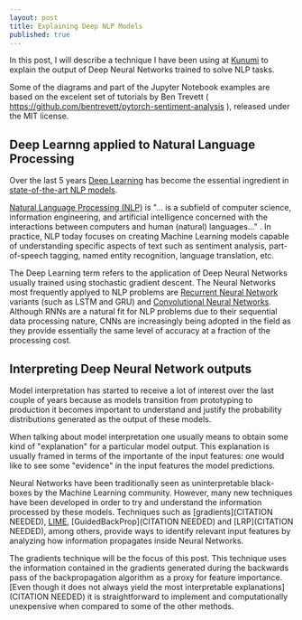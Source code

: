 ```yaml
---
layout: post
title: Explaining Deep NLP Models
published: true
---
```


In this post, I will describe a technique I have been using at [Kunumi](https://kunumi.ai) to explain the output of Deep Neural Networks trained to solve NLP tasks.

Some of the diagrams and part of the Jupyter Notebook examples are based on the excelent set of tutorials by Ben Trevett ( https://github.com/bentrevett/pytorch-sentiment-analysis ), released under the MIT license.

## Deep Learnng applied to Natural Language Processing

Over the last 5 years [Deep Learning](https://www.cs.toronto.edu/~hinton/absps/NatureDeepReview.pdf) has become the essential ingredient in [state-of-the-art NLP models](https://www.stateoftheart.ai/?area=Natural%20Language%20Processing). 

[Natural Language Processing (NLP)](https://en.wikipedia.org/wiki/Natural_language_processing) is "... is a subfield of computer science, information engineering, and artificial intelligence concerned with the interactions between computers and human (natural) languages..." . In practice, NLP today focuses on creating Machine Learning models capable of understanding specific aspects of text such as sentiment analysis, part-of-speech tagging, named entity recognition, language translation, etc. 

The Deep Learning term refers to the application of Deep Neural Networks usually trained using stochastic gradient descent. The Neural Networks most frequently applyed to NLP problems are [Recurrent Neural Network](http://karpathy.github.io/2015/05/21/rnn-effectiveness/) variants (such as LSTM and GRU) and [Convolutional Neural Networks](http://cs231n.github.io/convolutional-networks/). Although RNNs are a natural fit for NLP problems due to their sequential data processing nature, CNNs are increasingly being adopted in the field as they provide essentially the same level of accuracy at a fraction of the processing cost.

## Interpreting Deep Neural Network outputs

Model interpretation has started to receive a lot of interest over the last couple of years because as models transition from prototyping to production it becomes important to understand and justify the probability distributions generated as the output of these models.

When talking about model interpretation one usually means to obtain some kind of "explanation" for a particular model output. This explanation is usually framed in terms of the importante of the input features: one would like to see some "evidence" in the input features the model predictions.

Neural Networks have been traditionally seen as uninterpretable black-boxes by the Machine Learning community. However, many new techniques have been developed in order to try and understand the information processed by these models. Techniques such as [gradients](CITATION NEEDED), [LIME](https://www.oreilly.com/learning/introduction-to-local-interpretable-model-agnostic-explanations-lime), [GuidedBackProp](CITATION NEEDED) and [LRP](CITATION NEEDED), among others, provide ways to identify relevant input features by analyzing how information propagates inside Neural Networks. 

The gradients technique will be the focus of this post. This technique uses the information contained in the gradients generated during the backwards pass of the backpropagation algorithm as a proxy for feature importance. [Even though it does not always yield the most interpretable explanations](CITATION NEEDED) it is straightforward to implement and computationally unexpensive when compared to some of the other methods. 







